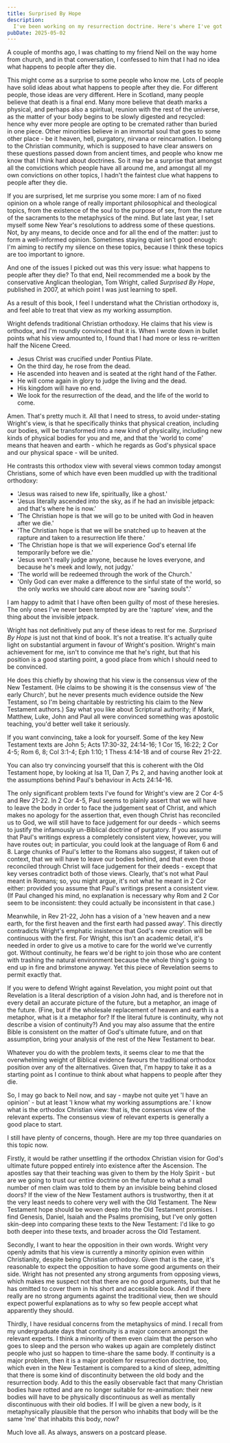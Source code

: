 ```yaml
---
title: Surprised By Hope
description:
  I've been working on my resurrection doctrine. Here's where I've got to.
pubDate: 2025-05-02
---
```


A couple of months ago, I was chatting to my friend Neil on the way home from
church, and in that conversation, I confessed to him that I had no idea what
happens to people after they die.

This might come as a surprise to some people who know me. Lots of people have
solid ideas about what happens to people after they die. For different people,
those ideas are very different. Here in Scotland, many people believe that death
is a final end. Many more believe that death marks a physical, and perhaps also
a spiritual, reunion with the rest of the universe, as the matter of your body
begins to be slowly digested and recycled: hence why ever more people are opting
to be cremated rather than buried in one piece. Other minorities believe in an
immortal soul that goes to some other place - be it heaven, hell, purgatory,
nirvana or reincarnation. I belong to the Christian community, which is supposed
to have clear answers on these questions passed down from ancient times, and
people who know me know that I think hard about doctrines. So it may be a
surprise that amongst all the convictions which people have all around me, and
amongst all my own convictions on other topics, I hadn't the faintest clue what
happens to people after they die.

If you are surprised, let me surprise you some more: I am of no fixed opinion on
a whole range of really important philosophical and theological topics, from the
existence of the soul to the purpose of sex, from the nature of the sacraments
to the metaphysics of the mind. But late last year, I set myself some New Year's
resolutions to address some of these questions. Not, by any means, to decide
once and for all the end of the matter: just to form a well-informed opinion.
Sometimes staying quiet isn't good enough: I'm aiming to rectify my silence on
these topics, because I think these topics are too important to ignore.

And one of the issues I picked out was this very issue: what happens to people
after they die? To that end, Neil recommended me a book by the conservative
Anglican theologian, Tom Wright, called _Surprised By Hope_, published in 2007,
at which point I was just learning to spell.

As a result of this book, I feel I understand what the Christian orthodoxy is,
and feel able to treat that view as my working assumption.

Wright defends traditional Christian orthodoxy. He claims that his view is
orthodox, and I'm roundly convinced that it is. When I wrote down in bullet
points what his view amounted to, I found that I had more or less re-written
half the Nicene Creed.

- Jesus Christ was crucified under Pontius Pilate.
- On the third day, he rose from the dead.
- He ascended into heaven and is seated at the right hand of the Father.
- He will come again in glory to judge the living and the dead.
- His kingdom will have no end.
- We look for the resurrection of the dead, and the life of the world to come.

Amen. That's pretty much it. All that I need to stress, to avoid under-stating
Wright's view, is that he specifically thinks that physical creation, including
our bodies, will be transformed into a new kind of physicality, including new
kinds of physical bodies for you and me, and that the 'world to come' means that
heaven and earth - which he regards as God's physical space and our physical
space - will be united.

He contrasts this orthodox view with several views common today amongst
Christians, some of which have even been muddled up with the traditional
orthodoxy:

- 'Jesus was raised to new life, spiritually, like a ghost.'
- 'Jesus literally ascended into the sky, as if he had an invisible jetpack: and
  that's where he is now.'
- 'The Christian hope is that we will go to be united with God in heaven after
  we die.'
- 'The Christian hope is that we will be snatched up to heaven at the rapture
  and taken to a resurrection life there.'
- 'The Christian hope is that we will experience God's eternal life temporarily
  before we die.'
- 'Jesus won't really judge anyone, because he loves everyone, and because he's
  meek and lowly, not judgy.'
- 'The world will be redeemed through the work of the Church.'
- 'Only God can ever make a difference to the sinful state of the world, so the
  only works we should care about now are "saving souls".'

I am happy to admit that I have often been guilty of most of these heresies. The
only ones I've never been tempted by are the 'rapture' view, and the thing about
the invisible jetpack.

Wright has not definitively put any of these ideas to rest for me. _Surprised By
Hope_ is just not that kind of book. It's not a treatise. It's actually quite
light on substantial argument in favour of Wright's position. Wright's main
achievement for me, isn't to convince me that he's right, but that his position
is a good starting point, a good place from which I should need to be convinced.

He does this chiefly by showing that his view is the consensus view of the New
Testament. (He claims to be showing it is the consensus view of 'the early
Church', but he never presents much evidence outside the New Testament, so I'm
being charitable by restricting his claim to the New Testament authors.) Say
what you like about Scriptural authority; if Mark, Matthew, Luke, John and Paul
all were convinced something was apostolic teaching, you'd better well take it
seriously.

If you want convincing, take a look for yourself. Some of the key New Testament
texts are John 5; Acts 17:30-32, 24:14-16; 1 Cor 15, 16:22; 2 Cor 4-5; Rom 6, 8;
Col 3:1-4; Eph 1:10; 1 Thess 4:14-18 and of course Rev 21-22.

You can also try convincing yourself that this is coherent with the Old
Testament hope, by looking at Isa 11, Dan 7, Ps 2, and having another look at
the assumptions behind Paul's behaviour in Acts 24:14-16.

The only significant problem texts I've found for Wright's view are 2 Cor 4-5
and Rev 21-22. In 2 Cor 4-5, Paul seems to plainly assert that we will have to
leave the body in order to face the judgement seat of Christ, and which makes no
apology for the assertion that, even though Christ has reconciled us to God, we
will still have to face judgement for our deeds - which seems to justify the
infamously un-Biblical doctrine of purgatory. If you assume that Paul's writings
express a completely consistent view, however, you will have routes out; in
particular, you could look at the language of Rom 6 and 8. Large chunks of
Paul's letter to the Romans also suggest, if taken out of context, that we will
have to leave our bodies behind, and that even those reconciled through Christ
will face judgement for their deeds - except that key verses contradict both of
those views. Clearly, that's not what Paul meant in Romans; so, you might argue,
it's not what he meant in 2 Cor either: provided you assume that Paul's writings
present a consistent view. (If Paul changed his mind, no explanation is
necessary why Rom and 2 Cor seem to be inconsistent: they could actually be
inconsistent in that case.)

Meanwhile, in Rev 21-22, John has a vision of a 'new heaven and a new earth, for
the first heaven and the first earth had passed away'. This directly contradicts
Wright's emphatic insistence that God's new creation will be continuous with the
first. For Wright, this isn't an academic detail, it's needed in order to give
us a motive to care for the world we've currently got. Without continuity, he
fears we'd be right to join those who are content with trashing the natural
environment because the whole thing's going to end up in fire and brimstone
anyway. Yet this piece of Revelation seems to permit exactly that.

If you were to defend Wright against Revelation, you might point out that
Revelation is a literal description of a vision John had, and is therefore not
in every detail an accurate picture of the future, but a metaphor, an image of
the future. (Fine, but if the wholesale replacement of heaven and earth is a
metaphor, what is it a metaphor for? If the literal future is continuity, why
not describe a vision of continuity?) And you may also assume that the entire
Bible is consistent on the matter of God's ultimate future, and on that
assumption, bring your analysis of the rest of the New Testament to bear.

Whatever you do with the problem texts, it seems clear to me that the
overwhelming weight of Biblical evidence favours the traditional orthodox
position over any of the alternatives. Given that, I'm happy to take it as a
starting point as I continue to think about what happens to people after they
die.

So, I may go back to Neil now, and say - maybe not quite yet 'I have an
opinion' - but at least 'I know what my working assumptions are.' I know what is
the orthodox Christian view: that is, the consensus view of the relevant
experts. The consensus view of relevant experts is generally a good place to
start.

I still have plenty of concerns, though. Here are my top three quandaries on
this topic now.

Firstly, it would be rather unsettling if the orthodox Christian vision for
God's ultimate future popped entirely into existence after the Ascension. The
apostles say that their teaching was given to them by the Holy Spirit - but are
we going to trust our entire doctrine on the future to what a small number of
men claim was told to them by an invisible being behind closed doors? If the
view of the New Testament authors is trustworthy, then it at the very least
needs to cohere very well with the Old Testament. The New Testament hope should
be woven deep into the Old Testament promises. I find Genesis, Daniel, Isaiah
and the Psalms promising, but I've only gotten skin-deep into comparing these
texts to the New Testament: I'd like to go both deeper into these texts, and
broader across the Old Testament.

Secondly, I want to hear the opposition in their own words. Wright very openly
admits that his view is currently a minority opinion even within Christianity,
despite being Christian orthodoxy. Given that is the case, it's reasonable to
expect the opposition to have some good arguments on their side. Wright has not
presented any strong arguments from opposing views, which makes me suspect not
that there are no good arguments, but that he has omitted to cover them in his
short and accessible book. And if there really are no strong arguments against
the traditional view, then we should expect powerful explanations as to why so
few people accept what apparently they should.

Thirdly, I have residual concerns from the metaphysics of mind. I recall from my
undergraduate days that continuity is a major concern amongst the relevant
experts. I think a minority of them even claim that the person who goes to sleep
and the person who wakes up again are completely distinct people who just so
happen to time-share the same body. If continuity is a major problem, then it is
a major problem for resurrection doctrine, too, which even in the New Testament
is compared to a kind of sleep, admitting that there is some kind of
discontinuity between the old body and the resurrection body. Add to this the
easily observable fact that many Christian bodies have rotted and are no longer
suitable for re-animation: their new bodies will have to be physically
discontinuous as well as mentally discontinuous with their old bodies. If I will
be given a new body, is it metaphysically plausible that the person who inhabits
that body will be the same 'me' that inhabits this body, now?

Much love all. As always, answers on a postcard please.
